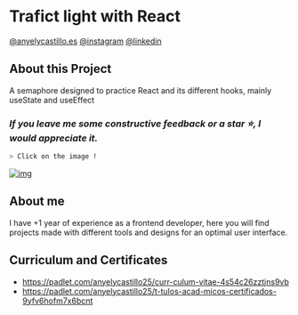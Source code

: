# Trafict light with React

[@anyelycastillo.es](https://anyelycastillo.es/)
[@instagram](https://www.instagram.com/arq.castilloaa/?hl=es)
[@linkedin](https://www.linkedin.com/in/anyely-castillo-duarte)

## About this Project

A semaphore designed to practice React and its different hooks, mainly useState and useEffect

### _If you leave me some constructive feedback or a star ⭐, I would appreciate it._

```sh
> Click on the image !
```

[![img](./scrambleWords.jpg)](https://www.netlify.app/anyely-castillo/projects)

## About me

I have +1 year of experience as a frontend developer, here you will find projects made with different tools and designs for an optimal user interface.

## Curriculum and Certificates

- https://padlet.com/anyelycastillo25/curr-culum-vitae-4s54c26zztjns9vb
- https://padlet.com/anyelycastillo25/t-tulos-acad-micos-certificados-9yfv6hofm7x6bcnt
